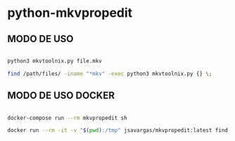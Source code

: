 # python-mkvpropedit


## MODO DE USO


```bash

python3 mkvtoolnix.py file.mkv

find /path/files/ -iname "*mkv" -exec python3 mkvtoolnix.py {} \;

```

## MODO DE USO DOCKER


```bash

docker-compose run --rm mkvpropedit sh

docker run --rm -it -v "$(pwd):/tmp" jsavargas/mkvpropedit:latest find /tmp -iname "*mkv" -exec python3 mkvtoolnix.py {} \;
 
 ```
